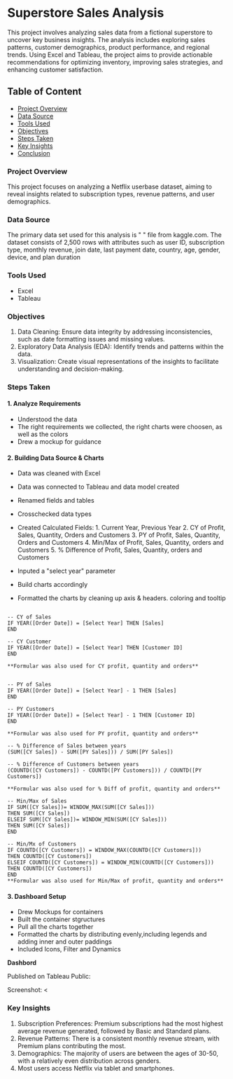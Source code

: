 # Superstore Sales Analysis
This project involves analyzing sales data from a fictional superstore to uncover key business insights. 
The analysis includes exploring sales patterns, customer demographics, product performance, and regional trends. Using Excel and Tableau, the project aims to provide actionable recommendations for optimizing inventory, improving sales strategies, and enhancing customer satisfaction.

## Table of Content
- [Project Overview](#project-overview)
- [Data Source](#data-source)
- [Tools Used](#tools-used)
- [Objectives](#objectives)
- [Steps Taken](#steps-taken)
- [Key Insights](#key-insights)
- [Conclusion](#conclusion)

  
### Project Overview
This project focuses on analyzing a Netflix userbase dataset, aiming to reveal insights related to subscription types, revenue patterns, and user demographics. 

### Data Source 
The primary data set used for this analysis is "  " file from kaggle.com.
The dataset consists of 2,500 rows with attributes such as user ID, subscription type, monthly revenue, join date, last payment date, country, age, gender, device, and plan duration 

### Tools Used
- Excel
- Tableau 

### Objectives
1. Data Cleaning: Ensure data integrity by addressing inconsistencies, such as date formatting issues and missing values.
2. Exploratory Data Analysis (EDA): Identify trends and patterns within the data.
3. Visualization: Create visual representations of the insights to facilitate understanding and decision-making.

### Steps Taken
#### 1. Analyze Requirements
- Understood the data
- The right requirements we collected, the right charts were choosen, as well as the colors
- Drew a mockup for guidance

#### 2. Building Data Source & Charts
- Data was cleaned with Excel
- Data was connected to Tableau and data model created
- Renamed fields and tables
- Crosschecked data types

- Created Calculated Fields:
        1. Current Year, Previous Year
        2. CY of Profit, Sales, Quantity, Orders and Customers
        3. PY of Profit, Sales, Quantity, Orders and Customers
        4. Min/Max of Profit, Sales, Quantity, orders and Customers
        5. % Difference of Profit, Sales, Quantity, orders and Customers
- Inputed a "select year" parameter
- Build charts accordingly
- Formatted the charts by cleaning up axis & headers. coloring and tooltip

```CALCULATED FIELDS CREATED

-- CY of Sales
IF YEAR([Order Date]) = [Select Year] THEN [Sales]
END

-- CY Customer
IF YEAR([Order Date]) = [Select Year] THEN [Customer ID] 
END

**Formular was also used for CY profit, quantity and orders**


-- PY of Sales
IF YEAR([Order Date]) = [Select Year] - 1 THEN [Sales]
END

-- PY Customers
IF YEAR([Order Date]) = [Select Year] - 1 THEN [Customer ID] 
END

**Formular was also used for PY profit, quantity and orders**

-- % Difference of Sales between years
(SUM([CY Sales]) - SUM([PY Sales])) / SUM([PY Sales])

-- % Difference of Customers between years
(COUNTD([CY Customers]) - COUNTD([PY Customers])) / COUNTD([PY Customers])

**Formular was also used for % Diff of profit, quantity and orders**

-- Min/Max of Sales
IF SUM([CY Sales])= WINDOW_MAX(SUM([CY Sales]))
THEN SUM([CY Sales])
ELSEIF SUM([CY Sales])= WINDOW_MIN(SUM([CY Sales]))
THEN SUM([CY Sales])
END

-- Min/Mx of Customers
IF COUNTD([CY Customers]) = WINDOW_MAX(COUNTD([CY Customers]))
THEN COUNTD([CY Customers])
ELSEIF COUNTD([CY Customers]) = WINDOW_MIN(COUNTD([CY Customers]))
THEN COUNTD([CY Customers])
END
**Formular was also used for Min/Max of profit, quantity and orders**

```
#### 3. Dashboard Setup
- Drew Mockups for containers
- Built the container stgructures
- Pull all the charts together
- Formatted the charts by distributing evenly,including legends and adding inner and outer paddings
- Included Icons, Filter and Dynamics
  
**Dashbord**

Published on Tableau Public: 

Screenshot:
<

### Key Insights
1. Subscription Preferences: Premium subscriptions had the most highest average revenue generated, followed by Basic and Standard plans.
2. Revenue Patterns: There is a consistent monthly revenue stream, with Premium plans contributing the most.
3. Demographics: The majority of users are between the ages of 30-50, with a relatively even distribution across genders.
4. Most users access Netflix via tablet and smartphones.


